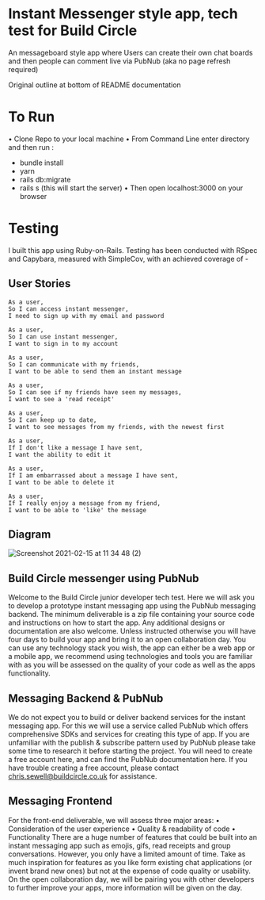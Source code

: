 # Instant Messenger style app, tech test for Build Circle

An messageboard style app where Users can create their own chat boards and then people can comment live via PubNub (aka no page refresh required)

Original outline at bottom of README documentation

# To Run
• Clone Repo to your local machine
• From Command Line enter directory and then run :
- bundle install
- yarn
- rails db:migrate
- rails s (this will start the server)
• Then open localhost:3000 on your browser

# Testing
I built this app using Ruby-on-Rails.  Testing has been conducted with RSpec and Capybara, measured with SimpleCov, with an achieved coverage of -

## User Stories

```
As a user,
So I can access instant messenger,
I need to sign up with my email and password

As a user,
So I can use instant messenger,
I want to sign in to my account

As a user,
So I can communicate with my friends,
I want to be able to send them an instant message

As a user,
So I can see if my friends have seen my messages,
I want to see a 'read receipt'

As a user,
So I can keep up to date,
I want to see messages from my friends, with the newest first

As a user,
If I don't like a message I have sent,
I want the ability to edit it

As a user,
If I am embarrassed about a message I have sent,
I want to be able to delete it

As a user,
If I really enjoy a message from my friend,
I want to be able to 'like' the message
```

## Diagram
![Screenshot 2021-02-15 at 11 34 48 (2)](https://user-images.githubusercontent.com/71830424/107941628-e5b15300-6f81-11eb-95e7-d6c5d8ffbe66.png)


## Build Circle messenger using PubNub

Welcome to the Build Circle junior developer tech test. Here we will ask you to develop a prototype instant messaging app using the PubNub messaging backend.
The minimum deliverable is a zip file containing your source code and instructions on
how to start the app. Any additional designs or documentation are also welcome. Unless instructed otherwise you will have four days to build your app and bring it to an open collaboration day. You can use any technology stack you wish, the app can either be a web app or a mobile app, we recommend using technologies and tools you are familiar with as you will be assessed on the quality of your code as well as the apps functionality.

## Messaging Backend & PubNub

We do not expect you to build or deliver backend services for the instant messaging app. For this we will use a service called PubNub which offers comprehensive SDKs and services for creating this type of app. If you are unfamiliar with the publish & subscribe pattern used by PubNub please take some time to research it before starting the project. You will need to create a free account here, and can find the PubNub documentation here. If you have trouble creating a free account, please contact chris.sewell@buildcircle.co.uk for assistance.

## Messaging Frontend

For the front-end deliverable, we will assess three major areas:
• Consideration of the user experience
• Quality & readability of code • Functionality
There are a huge number of features that could be built into an instant messaging app such as emojis, gifs, read receipts and group conversations. However, you only have a limited amount of time. Take as much inspiration for features as you like form existing chat applications (or invent brand new ones) but not at the expense of code quality or usability.
On the open collaboration day, we will be pairing you with other developers to further improve your apps, more information will be given on the day.
